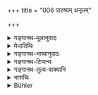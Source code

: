 +++
title = "006 पारुष्यम् अनृतम्"

+++

<details><summary>गङ्गानथ-मूलानुवादः</summary>

Abusing, lying, calumniating all men, and idle prattling,—are the pour kinds of ‘verbal action.’—(6)
</details>

<details><summary>मेधातिथिः</summary>

(अग्रिमे श्लोके व्याख्यातम्।)
</details>

<details><summary>गङ्गानथ-भाष्यानुवादः</summary>

‘*Abusing*’—uttering of words causing pain to others.

‘*Calumniating*’—detracting from the merits of others, on account of jealousy.

‘*Idle prattling*’ and^(‘)telling an untruth.’—(6)
</details>

<details><summary>गङ्गानथ-टिप्पन्यः</summary>

This verse is quoted in *Madanapārijāta* (p. 692);—in *Aparārka* (p.
998);—in *Nṛsiṃhaprasāda* (Prāyaścitta 41a);—in *Hemādri* (Kāla, p.
632);—and in *Smṛtisāroddhāra* (p. 88).
</details>

<details><summary>गङ्गानथ-तुल्य-वाक्यानि</summary>

*Yājñavalkya* (3.134).—‘The man who is a liar, or a backbiter, or harsh
in speech, or talks irrelevantly, is born among animals and birds.’
</details>

<details><summary>भारुचिः</summary>

सत्यानृतविपरीतोद्देशादि तथाख्यः । एतद्विपरीतास् तु शुभाः प्रियं सत्यं हितं स्वाध्यायश् चेति ॥ १२.६ ॥
</details>

<details><summary>Bühler</summary>

006	Abusing (others, speaking) untruth, detracting from the merits of all men, and talking idly, shall be the four kinds of (evil) verbal action.
</details>
